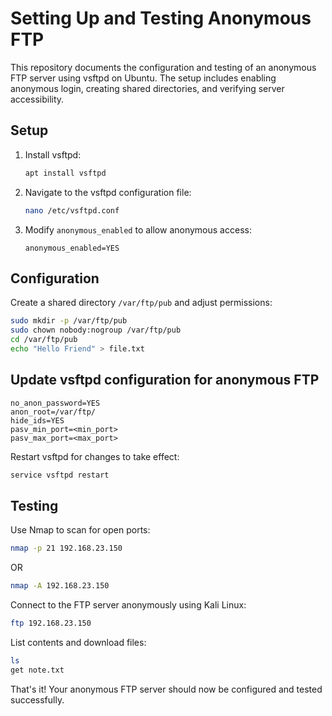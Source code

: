 # Setting Up and Testing Anonymous FTP 

This repository documents the configuration and testing of an anonymous FTP server using vsftpd on Ubuntu. The setup includes enabling anonymous login, creating shared directories, and verifying server accessibility.

## Setup

1. Install vsftpd:

    ```bash
    apt install vsftpd
    ```

2. Navigate to the vsftpd configuration file:

    ```bash
    nano /etc/vsftpd.conf
    ```

3. Modify `anonymous_enabled` to allow anonymous access:

    ```plaintext
    anonymous_enabled=YES
    ```

## Configuration

Create a shared directory `/var/ftp/pub` and adjust permissions:

```bash
sudo mkdir -p /var/ftp/pub
sudo chown nobody:nogroup /var/ftp/pub
cd /var/ftp/pub
echo "Hello Friend" > file.txt
```

## Update vsftpd configuration for anonymous FTP
 
 ```plaintext
no_anon_password=YES
anon_root=/var/ftp/
hide_ids=YES
pasv_min_port=<min_port>
pasv_max_port=<max_port>
```
Restart vsftpd for changes to take effect:

```bash
service vsftpd restart
```

## Testing

Use Nmap to scan for open ports:

```bash
nmap -p 21 192.168.23.150
```
OR

```bash
nmap -A 192.168.23.150
```
Connect to the FTP server anonymously using Kali Linux:

```bash
ftp 192.168.23.150
```

List contents and download files:

```bash
ls
get note.txt
```

That's it! Your anonymous FTP server should now be configured and tested successfully.




